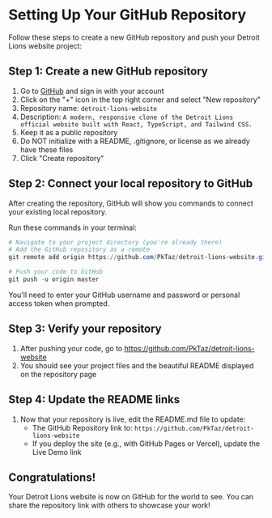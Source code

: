 # Setting Up Your GitHub Repository

Follow these steps to create a new GitHub repository and push your Detroit Lions website project:

## Step 1: Create a new GitHub repository

1. Go to [GitHub](https://github.com/) and sign in with your account
2. Click on the "+" icon in the top right corner and select "New repository"
3. Repository name: `detroit-lions-website`
4. Description: `A modern, responsive clone of the Detroit Lions official website built with React, TypeScript, and Tailwind CSS.`
5. Keep it as a public repository
6. Do NOT initialize with a README, .gitignore, or license as we already have these files
7. Click "Create repository"

## Step 2: Connect your local repository to GitHub

After creating the repository, GitHub will show you commands to connect your existing local repository.

Run these commands in your terminal:

```powershell
# Navigate to your project directory (you're already there)
# Add the GitHub repository as a remote
git remote add origin https://github.com/PkTaz/detroit-lions-website.git

# Push your code to GitHub
git push -u origin master
```

You'll need to enter your GitHub username and password or personal access token when prompted.

## Step 3: Verify your repository

1. After pushing your code, go to https://github.com/PkTaz/detroit-lions-website
2. You should see your project files and the beautiful README displayed on the repository page

## Step 4: Update the README links

1. Now that your repository is live, edit the README.md file to update:
   - The GitHub Repository link to: `https://github.com/PkTaz/detroit-lions-website`
   - If you deploy the site (e.g., with GitHub Pages or Vercel), update the Live Demo link

## Congratulations!

Your Detroit Lions website is now on GitHub for the world to see. You can share the repository link with others to showcase your work! 